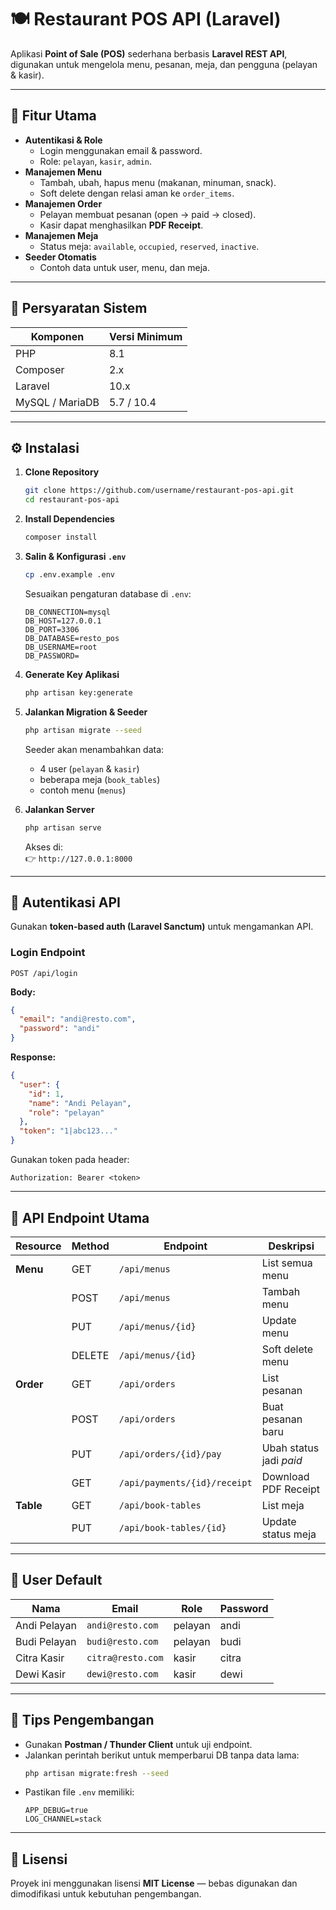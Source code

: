 # 🍽️ Restaurant POS API (Laravel)

Aplikasi **Point of Sale (POS)** sederhana berbasis **Laravel REST API**, digunakan untuk mengelola menu, pesanan, meja, dan pengguna (pelayan & kasir).

---

## 🚀 Fitur Utama

- **Autentikasi & Role**
  - Login menggunakan email & password.
  - Role: `pelayan`, `kasir`, `admin`.
- **Manajemen Menu**
  - Tambah, ubah, hapus menu (makanan, minuman, snack).
  - Soft delete dengan relasi aman ke `order_items`.
- **Manajemen Order**
  - Pelayan membuat pesanan (open → paid → closed).
  - Kasir dapat menghasilkan **PDF Receipt**.
- **Manajemen Meja**
  - Status meja: `available`, `occupied`, `reserved`, `inactive`.
- **Seeder Otomatis**
  - Contoh data untuk user, menu, dan meja.

---

## 🧱 Persyaratan Sistem

| Komponen | Versi Minimum |
|-----------|----------------|
| PHP | 8.1 |
| Composer | 2.x |
| Laravel | 10.x |
| MySQL / MariaDB | 5.7 / 10.4 |

---

## ⚙️ Instalasi

1. **Clone Repository**
   ```bash
   git clone https://github.com/username/restaurant-pos-api.git
   cd restaurant-pos-api
   ```

2. **Install Dependencies**
   ```bash
   composer install
   ```

3. **Salin & Konfigurasi `.env`**
   ```bash
   cp .env.example .env
   ```
   Sesuaikan pengaturan database di `.env`:
   ```env
   DB_CONNECTION=mysql
   DB_HOST=127.0.0.1
   DB_PORT=3306
   DB_DATABASE=resto_pos
   DB_USERNAME=root
   DB_PASSWORD=
   ```

4. **Generate Key Aplikasi**
   ```bash
   php artisan key:generate
   ```

5. **Jalankan Migration & Seeder**
   ```bash
   php artisan migrate --seed
   ```
   Seeder akan menambahkan data:
   - 4 user (`pelayan` & `kasir`)
   - beberapa meja (`book_tables`)
   - contoh menu (`menus`)

6. **Jalankan Server**
   ```bash
   php artisan serve
   ```
   Akses di:  
   👉 `http://127.0.0.1:8000`

---

## 🔑 Autentikasi API

Gunakan **token-based auth (Laravel Sanctum)** untuk mengamankan API.

### Login Endpoint
```
POST /api/login
```
**Body:**
```json
{
  "email": "andi@resto.com",
  "password": "andi"
}
```
**Response:**
```json
{
  "user": {
    "id": 1,
    "name": "Andi Pelayan",
    "role": "pelayan"
  },
  "token": "1|abc123..."
}
```

Gunakan token pada header:
```
Authorization: Bearer <token>
```

---

## 📘 API Endpoint Utama

| Resource | Method | Endpoint | Deskripsi |
|-----------|--------|-----------|------------|
| **Menu** | GET | `/api/menus` | List semua menu |
| | POST | `/api/menus` | Tambah menu |
| | PUT | `/api/menus/{id}` | Update menu |
| | DELETE | `/api/menus/{id}` | Soft delete menu |
| **Order** | GET | `/api/orders` | List pesanan |
| | POST | `/api/orders` | Buat pesanan baru |
| | PUT | `/api/orders/{id}/pay` | Ubah status jadi *paid* |
| | GET | `/api/payments/{id}/receipt` | Download PDF Receipt |
| **Table** | GET | `/api/book-tables` | List meja |
| | PUT | `/api/book-tables/{id}` | Update status meja |

---

## 👥 User Default

| Nama | Email | Role | Password |
|------|--------|-------|-----------|
| Andi Pelayan | `andi@resto.com` | pelayan | andi |
| Budi Pelayan | `budi@resto.com` | pelayan | budi |
| Citra Kasir | `citra@resto.com` | kasir | citra |
| Dewi Kasir | `dewi@resto.com` | kasir | dewi |

---

## 🧰 Tips Pengembangan

- Gunakan **Postman / Thunder Client** untuk uji endpoint.
- Jalankan perintah berikut untuk memperbarui DB tanpa data lama:
  ```bash
  php artisan migrate:fresh --seed
  ```
- Pastikan file `.env` memiliki:
  ```
  APP_DEBUG=true
  LOG_CHANNEL=stack
  ```

---

## 🧾 Lisensi

Proyek ini menggunakan lisensi **MIT License** — bebas digunakan dan dimodifikasi untuk kebutuhan pengembangan.
